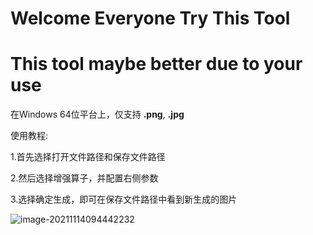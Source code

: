 # Welcome Everyone Try This Tool
# This tool maybe better  due to your use

在Windows 64位平台上，仅支持 **.png**, **.jpg**

使用教程:

1.首先选择打开文件路径和保存文件路径

2.然后选择增强算子，并配置右侧参数

3.选择确定生成，即可在保存文件路径中看到新生成的图片

![image-20211114094442232](https://i.loli.net/2021/11/14/GpmlIW71uJsZCfD.png)

